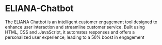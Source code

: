 # ELIANA-Chatbot
The ELIANA Chatbot is an intelligent customer engagement tool designed to enhance user interaction and streamline customer service. Built using HTML, CSS and .JavaScript, it automates responses and offers a personalized user experience, leading to a 50% boost in engagement
